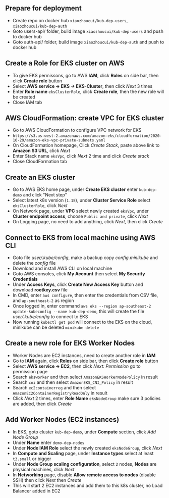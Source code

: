 ## Prepare for deployment
- Create repo on docker hub `xiaozhoucui/kub-dep-users`, `xiaozhoucui/kub-dep-auth`
- Goto users-api/ folder, build image `xiaozhoucui/kub-dep-users` and push to docker hub
- Goto auth-api/ folder, build image `xiaozhoucui/kub-dep-auth` and push to docker hub

## Create a Role for EKS cluster on AWS
- To give EKS permissons, go to AWS **IAM**, click **Roles** on side bar, then click **Create role** button
- Select **AWS service -> EKS -> EKS-Cluster**, then click *Next* 3 times
- Enter **Role name** `eksClusterRole`, click **Create role**, then the new role will be created
- Close IAM tab

## AWS CloudFormation: create VPC for EKS cluster
- Go to AWS CloudFormation to configure VPC network for EKS
- `https://s3.us-west-2.amazonaws.com/amazon-eks/cloudformation/2020-10-29/amazon-eks-vpc-private-subnets.yaml`
- On CloudFormation homepage, Click *Create Stack*, paste above link to **Amazon S3 URL**, click *Next*
- Enter Stack name `eksVpc`, click *Next* 2 time and click *Create stack*
- Close CloudFormation tab

## Create an EKS cluster
- Go to AWS EKS home page, under **Create EKS cluster** enter `kub-dep-demo` and click "Next step"
- Select latest k8s version (`1.18`), under **Cluster Service Role** select `eksClusterRole`, click *Next*
- On Network page, under **VPC** select newly created `eksVpc`, under **Cluster endpoint access**, choose `Public and private`, click *Next*
- On Logging page, no need to add anything, click *Next*, then click *Create*

## Connect to EKS from local machine using AWS CLI
- Goto file *user/.kube/config*, make a backup copy *config.minikube* and delete the *config* file
- Download and install AWS CLI on local machine
- Goto AWS consoles, click **My Account** then select **My Security Credentials**
- Under **Access Keys**, click **Create New Access Key** button and download **rootkey.csv** file
- In CMD, enter `aws configure`, then enter the credentials from CSV file, and `ap-southeast-2` as region
- Once logged in, enter command `aws eks --region ap-southeast-2 update-kubeconfig --name kub-dep-demo`, this will create the file *user/.kube/config* to connect to EKS
- Now running `kubectl get pod` will connect to the EKS on the cloud, minikube can be deleted `minikube delete`

## Create a new role for EKS Worker Nodes
- Worker Nodes are EC2 instances, need to create another role in **IAM**
- Go to **IAM** again, click **Roles** on side bar, then click **Create role** button
- Select **AWS service -> EC2**, then click *Next: Permission* go to permission page
- Search `eksworker` and then select `AmazonEKSWorkerNodePolicy` in result
- Search `cni` and then select `AmazonEKS_CNI_Policy` in result
- Search `ec2containerreg` and then select `AmazonEC2ContainerRegistryReadOnly` in result
- Click *Next* 2 times, enter **Role Name** `eksNodeGroup` make sure 3 policies are added, then click *Create*

## Add Worker Nodes (EC2 instances)
- In EKS, goto cluster `kub-dep-demo`, under **Compute** section, click *Add Node Group*
- Under **Name** enter `demo-dep-nodes`
- Under **Node IAM Role** select the newly created `eksNodeGroup`, click *Next*
- In **Compute and Scaling** page, under **Instance types** select at least `t3.small` or bigger
- Under **Node Group scaling configuration**, select `2` nodes, **Nodes** are physical machines, click *Next*
- In **Networking** page, disable **Allow remote access to nodes** (disable SSH) then click *Next* then *Create*
- This will start 2 EC2 instances and add them to this k8s cluster, no Load Balancer added in EC2
